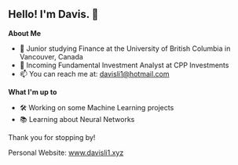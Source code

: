 ## Hello! I'm Davis. 👋

**About Me**
* 📖  Junior studying Finance at the University of British Columbia in Vancouver, Canada
* 🏢  Incoming Fundamental Investment Analyst at CPP Investments
* 📫  You can reach me at: davisli1@hotmail.com

**What I'm up to**
* 🛠  Working on some Machine Learning projects
* 📚  Learning about Neural Networks

Thank you for stopping by!

Personal Website: www.davisli1.xyz 

